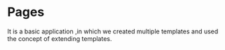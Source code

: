 # Pages
It is a  basic application ,in which we created multiple templates and used the concept of extending templates.
